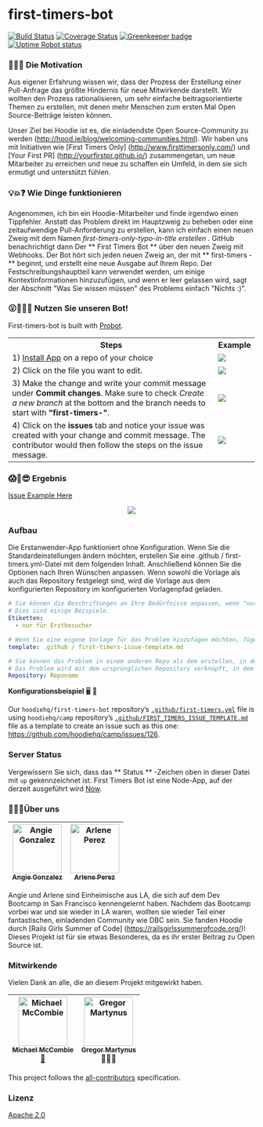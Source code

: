 # first-timers-bot

[![Build Status](https://travis-ci.org/hoodiehq/first-timers-bot.svg?branch=master)](https://travis-ci.org/hoodiehq/first-timers-bot) [![Coverage Status](https://coveralls.io/repos/github/hoodiehq/first-timers-bot/badge.svg?branch=master)](https://coveralls.io/github/hoodiehq/first-timers-bot?branch=master) [![Greenkeeper badge](https://badges.greenkeeper.io/hoodiehq/first-timers-bot.svg)](https://greenkeeper.io/) [![Uptime Robot status](https://img.shields.io/uptimerobot/status/m779426128-6b6e81ed8dc987db17d4cad2.svg)](https://stats.uptimerobot.com/LZ40Lcoj4)

### 🐶🎯⛳ Die Motivation

Aus eigener Erfahrung wissen wir, dass der Prozess der Erstellung einer Pull-Anfrage das größte Hindernis für neue Mitwirkende darstellt. Wir wollten den Prozess rationalisieren, um sehr einfache beitragsorientierte Themen zu erstellen, mit denen mehr Menschen zum ersten Mal Open Source-Beiträge leisten können.


Unser Ziel bei Hoodie ist es, die einladendste Open Source-Community zu werden (http://hood.ie/blog/welcoming-communities.html). Wir haben uns mit Initiativen wie [First Timers Only] (http://www.firsttimersonly.com/) und [Your First PR] (http://yourfirstpr.github.io/) zusammengetan, um neue Mitarbeiter zu erreichen und neue zu schaffen ein Umfeld, in dem sie sich ermutigt und unterstützt fühlen.


### 💡💥❓ Wie Dinge funktionieren


Angenommen, ich bin ein Hoodie-Mitarbeiter und finde irgendwo einen Tippfehler. Anstatt das Problem direkt im Hauptzweig zu beheben oder eine zeitaufwendige Pull-Anforderung zu erstellen, kann ich einfach einen neuen Zweig mit dem Namen _first-timers-only-typo-in-title erstellen ._ GitHub benachrichtigt dann Der ** First Timers Bot ** über den neuen Zweig mit Webhooks. Der Bot hört sich jeden neuen Zweig an, der mit ** first-timers - ** beginnt, und erstellt eine neue Ausgabe auf Ihrem Repo. Der Festschreibungshauptteil kann verwendet werden, um einige Kontextinformationen hinzuzufügen, und wenn er leer gelassen wird, sagt der Abschnitt "Was Sie wissen müssen" des Problems einfach "Nichts :)".


### 😮🙌👀🎉 Nutzen Sie unseren Bot!

First-timers-bot is built with [Probot](https://probot.github.io/).

<table>
    <tr>
        <th>Steps</th>
        <th>Example</th>
    </tr>
    <tr>
        <td>1) <a href="https://github.com/apps/first-timers">Install App</a> on a repo of your choice</td>
        <td><img src="/assets/Install-App.png?raw=true"></td>
    </tr>
    <tr>
        <td>2) Click on the file you want to edit.</td>
        <td><img src="/assets/editPic.png?raw=true"></td>
    </tr>
    <tr>
        <td>3) Make the change and write your commit message under <b>Commit changes</b>.  Make sure to check <i>Create a new branch</i> at the bottom and the branch needs to start with <b>"first-timers-"</b>.</td>
        <td><img src="/assets/Committing-Branch.png?raw=true"></td>
    </tr>
    <tr>
        <td>4) Click on the <b>issues</b> tab and notice your issue was created with your change and commit message. The contributor would then follow the steps on the issue message.</td>
        <td><img src="/assets/Issue-Generated.png?raw=true"</td>
    </tr>
</table>

### 😱🙌😎 Ergebnis

[Issue Example Here](https://github.com/arlene-perez/bot-app-test/issues/1)

<p align="center"><img src="/assets/Issue-Done.png"></p>

### Aufbau

Die Erstanwender-App funktioniert ohne Konfiguration. Wenn Sie die Standardeinstellungen ändern möchten, erstellen Sie eine .github / first-timers.yml-Datei mit dem folgenden Inhalt. Anschließend können Sie die Optionen nach Ihren Wünschen anpassen. Wenn sowohl die Vorlage als auch das Repository festgelegt sind, wird die Vorlage aus dem konfigurierten Repository im konfigurierten Vorlagenpfad geladen.


```yaml
# Sie können die Beschriftungen an Ihre Bedürfnisse anpassen, wenn "nur für Erstanwender" nicht das ist, wonach Sie suchen.
# Dies sind einige Beispiele.
Etiketten:
  - nur für Erstbesucher

# Wenn Sie eine eigene Vorlage für das Problem hinzufügen möchten, fügen Sie Ihrem Ordner .github eine .md-Datei hinzu
template: .github / first-timers-issue-template.md

# Sie können das Problem in einem anderen Repo als dem erstellen, in dem es liegt. Stellen Sie einfach sicher, dass Sie den Bot auf dem konfigurierten Repository installiert haben.
# Das Problem wird mit dem ursprünglichen Repository verknüpft, in dem der Beitrag geleistet wird.
Repository: Reponame
```
**Konfigurationsbeispiel** 🖥 💯

Our `hoodiehq/first-timers-bot` repository’s [`.github/first-timers.yml`](https://github.com/hoodiehq/first-timers-bot/blob/master/.github/first-timers.yml) file is using `hoodiehq/camp` repository’s [`.github/FIRST_TIMERS_ISSUE_TEMPLATE.md`](https://github.com/hoodiehq/camp/blob/gh-pages/.github/FIRST_TIMERS_ISSUE_TEMPLATE.md) file as a template to create an issue such as this one: https://github.com/hoodiehq/camp/issues/126.

### Server Status
Vergewissern Sie sich, dass das ** Status ** -Zeichen oben in dieser Datei mit `up` gekennzeichnet ist. First Timers Bot ist eine Node-App, auf der derzeit ausgeführt wird
[Now](https://zeit.co/now).

### 👩‍💻💕Über uns

<!-- Contributors START
Angie_Gonzalez agonzalez0515 https://agonzalez0515.github.io
Arlene_Perez techforchange https://github.com/techforchange
Contributors END -->
<!-- Contributors table START -->
| <img src="https://avatars.githubusercontent.com/agonzalez0515?s=100" width="100" alt="Angie Gonzalez" /><br />[<sub>Angie Gonzalez</sub>](https://agonzalez0515.github.io)<br /> | <img src="https://avatars.githubusercontent.com/techforchange?s=100" width="100" alt="Arlene Perez" /><br />[<sub>Arlene Perez</sub>](https://github.com/techforchange)<br /> |
| :---: | :---: |
<!-- Contributors table END -->

Angie und Arlene sind Einheimische aus LA, die sich auf dem Dev Bootcamp in San Francisco kennengelernt haben. Nachdem das Bootcamp vorbei war und sie wieder in LA waren, wollten sie wieder Teil einer fantastischen, einladenden Community wie DBC sein. Sie fanden Hoodie durch [Rails Girls Summer of Code] (https://railsgirlssummerofcode.org/)! Dieses Projekt ist für sie etwas Besonderes, da es ihr erster Beitrag zu Open Source ist.

### Mitwirkende

Vielen Dank an alle, die an diesem Projekt mitgewirkt haben.

<!-- Contributors START
 Michael_McCombie michaelmccombie https://twitter.com/michaelbuilds design
 Gregor_Martynus gr2m https://twitter.com/gr2m mentor
 Contributors END -->
<!-- Contributors table START -->
| <img src="https://avatars.githubusercontent.com/michaelmccombie?s=100" width="100" alt="Michael McCombie" /><br />[<sub>Michael McCombie</sub>](https://twitter.com/michaelbuilds)<br />[🎨](https://raw.githubusercontent.com/hoodiehq/first-timers-bot/51742c62ae3e4e2be7e58d170a9eab73a3871bf4/assets/avatar.png) | <img src="https://avatars.githubusercontent.com/gr2m?s=100" width="100" alt="Gregor Martynus" /><br />[<sub>Gregor Martynus</sub>](https://twitter.com/gr2m)<br />👨🏻‍🏫 |
| :---: | :---: |
<!-- Contributors table END -->
This project follows the [all-contributors](https://github.com/kentcdodds/all-contributors) specification.

### Lizenz

[Apache 2.0](http://www.apache.org/licenses/LICENSE-2.0)

